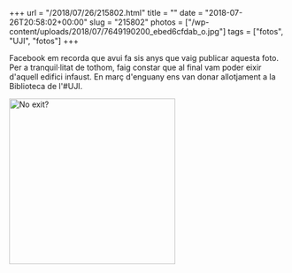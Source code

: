 +++
url = "/2018/07/26/215802.html"
title = ""
date = "2018-07-26T20:58:02+00:00"
slug = "215802"
photos = ["/wp-content/uploads/2018/07/7649190200_ebed6cfdab_o.jpg"]
tags = ["fotos", "UJI", "fotos"]
+++

Facebook em recorda que avui fa sis anys que vaig publicar aquesta foto. Per a tranquil·litat de tothom, faig constar que al final vam poder eixir d'aquell edifici infaust. En març d'enguany ens van donar allotjament a la Biblioteca de l'#UJI.

<img src="/wp-content/uploads/2018/07/7649190200_ebed6cfdab_o.jpg" class="alignnone size-medium wp-image-1231" width="300" height="300" alt="No exit?">
